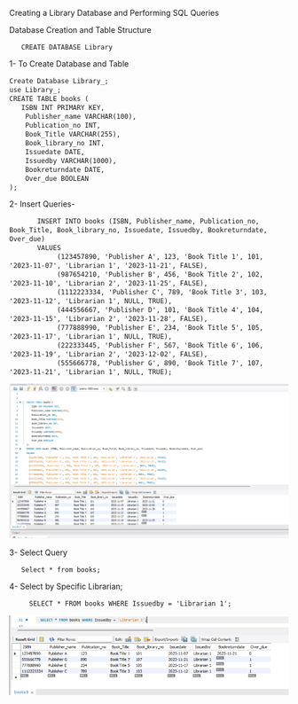 Creating a Library Database and Performing SQL Queries

 Database Creation and Table Structure

       CREATE DATABASE Library
1- To Create Database and Table

    Create Database Library_;
    use Library_;
    CREATE TABLE books (
       ISBN INT PRIMARY KEY,
        Publisher_name VARCHAR(100),
        Publication_no INT,
        Book_Title VARCHAR(255),
        Book_library_no INT,
        Issuedate DATE,
        Issuedby VARCHAR(1000),
        Bookreturndate DATE,
        Over_due BOOLEAN
    );

2- Insert  Queries-

           INSERT INTO books (ISBN, Publisher_name, Publication_no, Book_Title, Book_library_no, Issuedate, Issuedby, Bookreturndate, Over_due)
           VALUES
                (123457890, 'Publisher A', 123, 'Book Title 1', 101, '2023-11-07', 'Librarian 1', '2023-11-21', FALSE),
                (987654210, 'Publisher B', 456, 'Book Title 2', 102, '2023-11-10', 'Librarian 2', '2023-11-25', FALSE),
                (1112223334, 'Publisher C', 789, 'Book Title 3', 103, '2023-11-12', 'Librarian 1', NULL, TRUE),
                (444556667, 'Publisher D', 101, 'Book Title 4', 104, '2023-11-15', 'Librarian 2', '2023-11-28', FALSE),
                (777888990, 'Publisher E', 234, 'Book Title 5', 105, '2023-11-17', 'Librarian 1', NULL, TRUE),
                (222333445, 'Publisher F', 567, 'Book Title 6', 106, '2023-11-19', 'Librarian 2', '2023-12-02', FALSE),
                (555666778, 'Publisher G', 890, 'Book Title 7', 107, '2023-11-21', 'Librarian 1', NULL, TRUE);

![image alt](https://github.com/VarunBisht1/SQL-1/blob/690fbce8fb54106d823e7bbffa204d901f70ef78/output/Create%20and%20insert.png)

3- Select Query 

       Select * from books;

4- Select by Specific Librarian;
         
         SELECT * FROM books WHERE Issuedby = 'Librarian 1';

   ![image alt](https://github.com/VarunBisht1/SQL-1/blob/fe032c3f664b114843a2ae61479b032e2aea6e1e/output/Select%20by%20specific%20liberian.png)
        
                  
